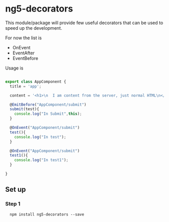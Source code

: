 # ng5-decorators
This module/package will provide few useful decorators that can be used to speed up the development.

For now the list is
  - OnEvent
  - EventAfter
  - EventBefore

Usage is

```javascript

export class AppComponent {
  title = 'app';

  content = '<h1>\n  I am content from the server, just normal HTML\n</h1>\n<my-component name="hello">I am the projected content!</my-component>';

  @EmitBefore("AppComponent/submit")
  submit(test){
    console.log("In Submit",this);
  }

  @OnEvent("AppComponent/submit")
  test(){
    console.log("In test");
  }

  @OnEvent("AppComponent/submit")
  test1(){
    console.log("In test1");
  }

}

```

## Set up

### Step 1
```
  npm install ng5-decorators --save

```
